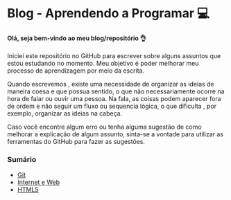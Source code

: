 # Blog - Aprendendo a Programar :computer:

#### Olá, seja bem-vindo ao meu blog/repositório :ok_hand:

Iniciei este repositório no GitHub para escrever sobre alguns assuntos que estou estudando no momento. Meu objetivo  é poder melhorar meu processo de aprendizagem por meio da escrita.

Quando escrevemos , existe uma necessidade de organizar as ideias de maneira coesa e que possua sentido, o que não necessariamente ocorre na hora de  falar ou ouvir uma pessoa. Na fala, as coisas podem aparecer fora de ordem e não seguir um fluxo ou sequencia lógica, o que dificulta , por exemplo, organizar as ideias na cabeça.

Caso você encontre algum erro ou tenha alguma sugestão de como melhorar a explicação de algum assunto, sinta-se a vontade para utilizar as ferramentas do GitHub para fazer as sugestões.



### Sumário

<!--ts-->

* [Git](https://github.com/Dev-allanSantos/BlogGitHub/tree/master/Git)
* [Internet e Web](https://github.com/Dev-allanSantos/BlogGitHub/tree/master/internet-e-web)
* [HTML5](https://github.com/Dev-allanSantos/BlogGitHub/tree/master/HTML)
<!--te-->

  

